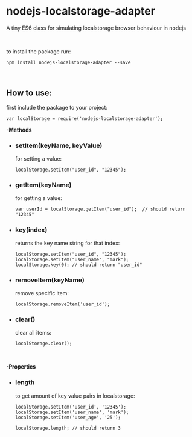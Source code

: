 # nodejs-localstorage-adapter
A tiny ES6 class for simulating localstorage browser behaviour in nodejs

<br />

to install the package run:

`npm install nodejs-localstorage-adapter --save`

<br />

<b><h2>How to use:</h2></b>

first include the package to your project:

`var localStorage = require('nodejs-localstorage-adapter');`

<b>-Methods</b>
<ul>
  <li>
    <h3>setItem(keyName, keyValue)</h3>
    for setting a value: 
    
    localStorage.setItem("user_id", "12345");
  </li>
  
  <li>
    <h3>getItem(keyName)</h3>
    for getting a value: 
    
    var userId = localStorage.getItem("user_id");  // should return "12345"
  </li>
  
  <li>
    <h3>key(index)</h3>
    returns the key name string for that index: 
     
    localStorage.setItem("user_id", "12345");
    localStorage.setItem("user_name", "mark");
    localStorage.key(0); // should return "user_id"
  </li>
  
  <li>
    <h3>removeItem(keyName)</h3>
    remove specific item:
    
    localStorage.removeItem('user_id');
  </li>
  
  <li>
    <h3>clear()</h3>
    clear all items:
    
    localStorage.clear();
  </li>
  
</ul>

<br />

<b>-Properties</b>
<ul>
  <li>
    <h3>length</h3>
    to get amount of key value pairs in localstorage:
    
    localStorage.setItem('user_id', '12345');
    localStorage.setItem('user_name', 'mark');
    localStorage.setItem('user_age', '25');
    
    localStorage.length; // should return 3
  </li>
</ul>

<br />
